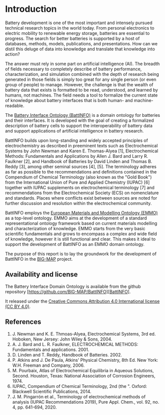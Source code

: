 # Introduction

Battery development is one of the most important and intensely pursued technical research topics in the world today. From personal electronics to electric mobility to renewable energy storage, batteries are essential to progress. The search for better batteries is supported by a host of databases, methods, models, publications, and presentations. How can we distil this deluge of data into knowledge and translate that knowledge into action?

The answer must rely in some part on artificial intelligence (AI). The breadth of fields necessary to completely describe of battery performance, characterization, and simulation combined with the depth of research being generated in those fields is simply too great for any single person (or even group of people) to manage. However, the challenge is that the wealth of battery data that exists is formatted to be read, understood, and learned by humans, not machines. The field needs a tool to formalize the current state of knowledge about battery interfaces that is both human- and machine-readable.

The [Battery Interface Ontology (BattINFO)][BattINFO] is a domain ontology for batteries and their interfaces. It is developed with the goal of creating a formalized description of battery cells to support the interoperability of battery data and support applications of artificial intelligence in battery research.

BattINFO builds upon long-standing and widely accepted principles of electrochemistry as described in preeminent texts such as Electrochemical Systems by John Newman and Karen E. Thomas-Alyea [1], Electrochemical Methods: Fundamentals and Applications by Allen J. Bard and Larry R. Faulkner [2], and Handbook of Batteries by David Linden and Thomas B. Reddy [3], among other seminal sources [4], [5]. The terminology adheres as far as possible to the recommendations and definitions contained in the Compendium of Chemical Terminology (also known as the "Gold Book") from the International Union of Pure and Applied Chemistry (IUPAC) [6] together with IUPAC supplements on electrochemical terminology [7] and recommendations from the Electrochemical Society (ECS) on nomenclature and standards. Places where conflicts exist between sources are noted for further discussion and resolution within the electrochemical community.

BattINFO employs the [European Materials and Modelling Ontology (EMMO)][EMMO] as a top-level ontology. EMMO aims at the development of a standard representational ontology framework based on current materials modelling and characterization of knowledge. EMMO starts from the very basic scientific fundamentals and grows to encompass a complex and wide field of knowledge, however it is still functional and clear. This makes it ideal to support the development of BattINFO as an EMMO domain ontology.

The purpose of this report is to lay the groundwork for the development of BattINFO in the [BIG-MAP][BIG-MAP] project.


## Availability and license
The Battery Interface Domain Ontology is available from the github repository
[https://github.com/BIG-MAP/BattINFO][BattINFO].

It released under the [Creative Commons Attribution 4.0 International license (CC BY 4.0)][CC-BY-4.0].


## References
1.	J. Newman and K. E. Thmoas-Alyea, Electrochemical Systems, 3rd ed. Hoboken, New Jersey: John Wiley & Sons, 2004.
2.	A. J. Bard and L. R. Faulkner, ELECTROCHEMICAL METHODS: Fundamentals and applications. 2001.
3.	D. Linden and T. Reddy, Handbook of Batteries. 2002.
4.	P. Atkins and J. De Paula, Atkins' Physical Chemistry, 8th Ed. New York: W.H. Freeman and Company, 2006.
5.	M. Pourbaix, Atlas of Electrochemical Equilibria in Aqueous Solutions, Second. Houston, Texas: National Association of Corrosion Engineers, 1974.
6.	IUPAC, Compendium of Chemical Terminology, 2nd (the ". Oxford: Blackwell Scientific Publications, 2014.
7.	J. M. Pingarrón et al., Terminology of electrochemical methods of analysis (IUPAC Recommendations 2019), Pure Appl. Chem., vol. 92, no. 4, pp. 641-694, 2020.



[BattINFO]: https://github.com/BIG-MAP/BattINFO
[EMMO]: https://github.com/emmo-repo/EMMO/
[BIG-MAP]: http://www.big-map.eu/
[CC-BY-4.0]: https://creativecommons.org/licenses/by/4.0/legalcode
